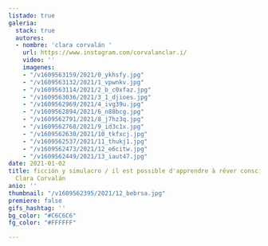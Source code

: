 ```yaml
---
listado: true
galeria:
  stack: true
  autores:
  - nombre: 'clara corvalán '
    url: https://www.instagram.com/corvalanclar.i/
    video: ''
    imagenes:
    - "/v1609563159/2021/0_ykhsfy.jpg"
    - "/v1609563132/2021/1_vpwnkv.jpg"
    - "/v1609563114/2021/2_b_c0xfaz.jpg"
    - "/v1609563036/2021/3_1_djioes.jpg"
    - "/v1609562969/2021/4_ivg39u.jpg"
    - "/v1609562894/2021/6_n88bcg.jpg"
    - "/v1609562791/2021/8_j7hz3q.jpg"
    - "/v1609562768/2021/9_id3c1x.jpg"
    - "/v1609562630/2021/10_tkfxcj.jpg"
    - "/v1609562537/2021/11_thukj1.jpg"
    - "/v1609562473/2021/12_e6citw.jpg"
    - "/v1609562449/2021/13_iaut47.jpg"
date: 2021-01-02
title: ficción y simulacro / il est possible d'apprendre à rêver consciemment por
  Clara Corvalán
anio: ''
thumbnail: "/v1609562395/2021/12_bebrsa.jpg"
premiere: false
gifs_hashtag: ''
bg_color: "#C6C6C6"
fg_color: "#FFFFFF"

---
```

